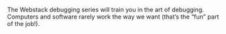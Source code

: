 The Webstack debugging series will train you in the art of debugging. Computers and software rarely work the way we want (that’s the “fun” part of the job!).
